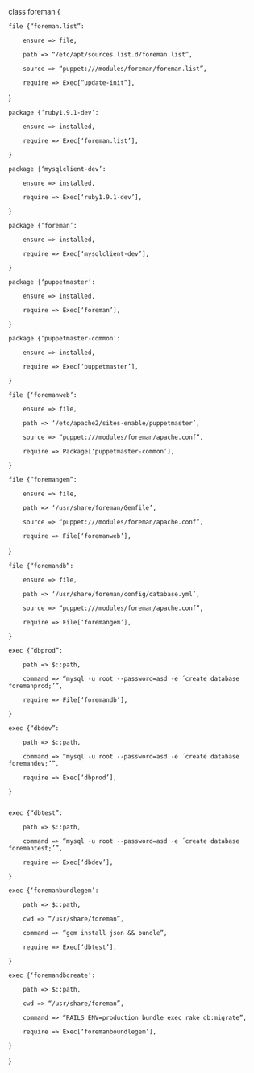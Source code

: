 class foreman {

    file {“foreman.list”:

        ensure => file,

        path => “/etc/apt/sources.list.d/foreman.list”,

        source => “puppet:///modules/foreman/foreman.list”,

        require => Exec[“update-init”],

}

    package {‘ruby1.9.1-dev’:

        ensure => installed,

        require => Exec[‘foreman.list’],

    }

    package {‘mysqlclient-dev’:

        ensure => installed,

        require => Exec[‘ruby1.9.1-dev’],

    }

    package {‘foreman’:

        ensure => installed,

        require => Exec[‘mysqlclient-dev’],

    }

    package {‘puppetmaster’:

        ensure => installed,

        require => Exec[‘foreman’],

    }

    package {‘puppetmaster-common’:

        ensure => installed,

        require => Exec[‘puppetmaster’],

    }

    file {‘foremanweb’:

        ensure => file,

        path => ‘/etc/apache2/sites-enable/puppetmaster’,

        source => “puppet:///modules/foreman/apache.conf”,

        require => Package[‘puppetmaster-common’],

    }

    file {“foremangem”:

        ensure => file,

        path => ‘/usr/share/foreman/Gemfile’,

        source => “puppet:///modules/foreman/apache.conf”,

        require => File[‘foremanweb’],

}

    file {“foremandb”:

        ensure => file,

        path => ‘/usr/share/foreman/config/database.yml’,

        source => “puppet:///modules/foreman/apache.conf”,

        require => File[‘foremangem’],

    }

    exec {“dbprod”:

        path => $::path,

        command => “mysql -u root --password=asd -e ´create database foremanprod;’”,

        require => File[‘foremandb’],

    }

    exec {“dbdev”:

        path => $::path,

        command => “mysql -u root --password=asd -e ´create database foremandev;’”,

        require => Exec[‘dbprod’],

    }


    exec {“dbtest”:

        path => $::path,

        command => “mysql -u root --password=asd -e ´create database foremantest;’”,

        require => Exec[‘dbdev’],

    }

    exec {‘foremanbundlegem’:

        path => $::path,

        cwd => “/usr/share/foreman”,

        command => “gem install json && bundle”,

        require => Exec[‘dbtest’],

    }

    exec {‘foremandbcreate’:

        path => $::path,

        cwd => “/usr/share/foreman”,

        command => “RAILS_ENV=production bundle exec rake db:migrate”,

        require => Exec[‘foremanboundlegem’],

    }
}
